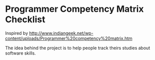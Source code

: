 Programmer Competency Matrix Checklist
======================================

Inspired by http://www.indiangeek.net/wp-content/uploads/Programmer%20competency%20matrix.htm

The idea behind the project is to help people track theirs studies about software skills.


